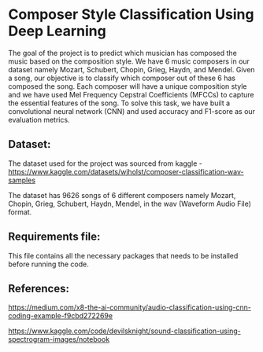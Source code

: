 # Composer Style Classification Using Deep Learning

The goal of the project is to predict which musician has composed the music based on the composition style. We have 6 music composers in our dataset namely Mozart, Schubert, Chopin, Grieg, Haydn, and Mendel. Given a song, our objective is to classify which composer out of these 6 has composed the song. Each composer will have a unique composition style and we have used Mel Frequency Cepstral Coefficients (MFCCs) to capture the essential features of the song. To solve this task, we have built a convolutional neural network (CNN) and used accuracy and F1-score as our evaluation metrics. 

## Dataset: 

The dataset used for the project was sourced from kaggle - https://www.kaggle.com/datasets/wjholst/composer-classification-wav-samples 

The dataset has 9626 songs of 6 different composers namely Mozart, Chopin, Grieg, Schubert, Haydn, Mendel, in the wav (Waveform Audio File) format.

## Requirements file:
This file contains all the necessary packages that needs to be installed before running the code.

## References: 

https://medium.com/x8-the-ai-community/audio-classification-using-cnn-coding-example-f9cbd272269e 

https://www.kaggle.com/code/devilsknight/sound-classification-using-spectrogram-images/notebook 
